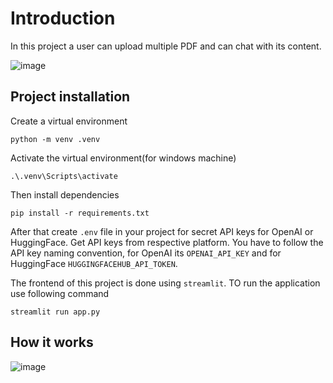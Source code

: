# Introduction
In this project a user can upload multiple PDF and can chat with its content.

![image](https://github.com/atiqbaqi/chat-with-pdf-streamlit/assets/73009994/12dc9aab-1743-44e4-bba8-158f12575ade)


## Project installation

Create a virtual environment
```
python -m venv .venv
```
Activate the virtual environment(for windows machine)
```
.\.venv\Scripts\activate
```

Then install dependencies

```
pip install -r requirements.txt
```
After that create `.env` file in your project for secret API keys for OpenAI or HuggingFace. Get API keys from respective platform. You have to follow the API key naming convention, for OpenAI its `OPENAI_API_KEY` and for HuggingFace `HUGGINGFACEHUB_API_TOKEN`.

The frontend of this project is done using `streamlit`. TO run the application use following command
```
streamlit run app.py
```

## How it works
![image](https://github.com/atiqbaqi/chat-with-pdf-streamlit/assets/73009994/d7e5475d-9adc-40de-af67-c1fadd173fdf)


